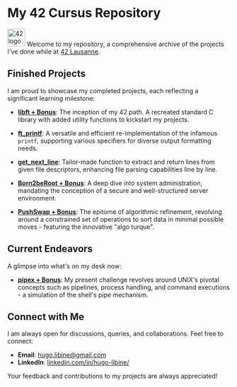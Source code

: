 # My 42 Cursus Repository

<img src="https://camo.githubusercontent.com/bceb89d6fd60ec75292970cfd163a9913a93d58152bc08817214fd925d3236e4/68747470733a2f2f34326c617573616e6e652e63682f77702d636f6e74656e742f75706c6f6164732f323032312f30312f34325f6c6f676f2e737667" width="40" alt="42 logo"> Welcome to my repository, a comprehensive archive of the projects I've done while at [42 Lausanne](https://42lausanne.ch/).

## Finished Projects

I am proud to showcase my completed projects, each reflecting a significant learning milestone:

- **[libft + Bonus](https://github.com/hlibine/libft)**: The inception of my 42 path. A recreated standard C library with added utility functions to kickstart my projects.

- **[ft_printf](https://github.com/hlibine/ft_printf)**: A versatile and efficient re-implementation of the infamous `printf`, supporting various specifiers for diverse output formatting needs.

- **[get_next_line](https://github.com/hlibine/get_next_line)**: Tailor-made function to extract and return lines from given file descriptors, enhancing file parsing capabilities line by line.

- **[Born2beRoot + Bonus](https://github.com/hlibine/born2beroot)**: A deep dive into system administration, mandating the conception of a secure and well-structured server environment.

- **[PushSwap + Bonus](https://github.com/hlibine/push_swap)**: The epitome of algorithmic refinement, revolving around a constrained set of operations to sort data in minimal possible moves - featuring the innovative "algo turque".

## Current Endeavors

A glimpse into what's on my desk now:

- **[pipex + Bonus](https://github.com/hlibine/pipex)**: My present challenge revolves around UNIX's pivotal concepts such as pipelines, process handling, and command executions - a simulation of the shell's pipe mechanism.

## Connect with Me

I am always open for discussions, queries, and collaborations. Feel free to connect:

- **Email**: [hugo.libine@gmail.com](hugo.libine@gmail.com)
- **LinkedIn**: [linkedin.com/in/hugo-libine/](https://www.linkedin.com/in/hugo-libine/)

Your feedback and contributions to my projects are always appreciated!
